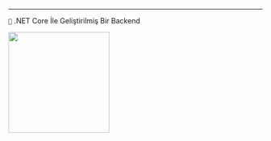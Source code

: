 ---

```💎``` .NET Core İle Geliştirilmiş Bir Backend

<img src="https://pbs.twimg.com/media/DAXtdMjXcAErQIt.jpg" heigth="200px" width="200px">
